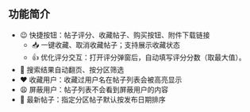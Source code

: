## 功能简介

- 😉 快捷按钮：帖子评分、收藏帖子、购买按钮、附件下载链接
  - 📥️ 一键收藏、取消收藏帖子；支持展示收藏状态
  - 👍 优化评分交互：打开评分弹窗后，自动填写评分分数（取最大值）。
- 📜 搜索结果自动翻页、按分区筛选
- ❤️ 收藏用户：收藏过用户名在帖子列表会被高亮显示
- 😩 屏蔽用户：帖子列表不会看到屏蔽用户的内容
- 📅 最新帖子：指定分区帖子默认按发布日期排序
